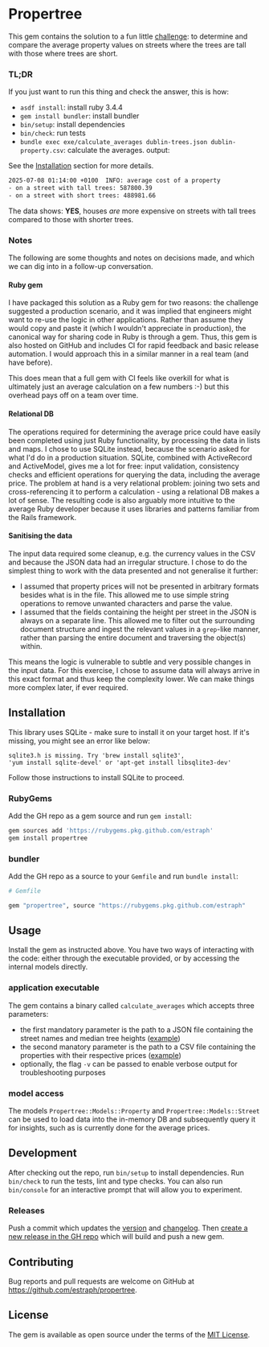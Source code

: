 # Propertree
This gem contains the solution to a fun little [challenge](./CHALLENGE.md): to determine and compare the average property values on streets where the trees are tall with those where trees are short.

### TL;DR
If you just want to run this thing and check the answer, this is how:
- `asdf install`: install ruby 3.4.4
- `gem install bundler`: install bundler
- `bin/setup`: install dependencies
- `bin/check`: run tests
- `bundle exec exe/calculate_averages dublin-trees.json dublin-property.csv`: calculate the averages. output:

See the [Installation](#installation) section for more details.

```sh
2025-07-08 01:14:00 +0100  INFO: average cost of a property
- on a street with tall trees: 587800.39
- on a street with short trees: 488981.66
```

The data shows: **YES**, houses *are* more expensive on streets with tall trees compared to those with shorter trees.

### Notes
The following are some thoughts and notes on decisions made, and which we can dig into in a follow-up conversation.

#### Ruby gem
I have packaged this solution as a Ruby gem for two reasons: the challenge suggested a production scenario, and it was implied that engineers might want to re-use the logic in other applications. Rather than assume they would copy and paste it (which I wouldn't appreciate in production), the canonical way for sharing code in Ruby is through a gem. Thus, this gem is also hosted on GitHub and includes CI for rapid feedback and basic release automation. I would approach this in a similar manner in a real team (and have before).

This does mean that a full gem with CI feels like overkill for what is ultimately just an average calculation on a few numbers :-) but this overhead pays off on a team over time.

#### Relational DB
The operations required for determining the average price could have easily been completed using just Ruby functionality, by processing the data in lists and maps. I chose to use SQLite instead, because the scenario asked for what I'd do in a production situation. SQLite, combined with ActiveRecord and ActiveModel, gives me a lot for free: input validation, consistency checks and efficient operations for querying the data, including the average price. The problem at hand is a very relational problem: joining two sets and cross-referencing it to perform a calculation - using a relational DB makes a lot of sense. The resulting code is also arguably more intuitive to the average Ruby developer because it uses libraries and patterns familiar from the Rails framework.

#### Sanitising the data
The input data required some cleanup, e.g. the currency values in the CSV and because the JSON data had an irregular structure.
I chose to do the simplest thing to work with the data presented and not generalise it further:
- I assumed that property prices will not be presented in arbitrary formats besides what is in the file.
  This allowed me to use simple string operations to remove unwanted characters and parse the value.
- I assumed that the fields containing the height per street in the JSON is always on a separate line.
  This allowed me to filter out the surrounding document structure and ingest the relevant values in a `grep`-like manner,
  rather than parsing the entire document and traversing the object(s) within.

This means the logic is vulnerable to subtle and very possible changes in the input data. For this exercise, I chose to assume data will always arrive in this exact format and thus keep the complexity lower. We can make things more complex later, if ever required.

## Installation
This library uses SQLite - make sure to install it on your target host. If it's missing, you might see an error like below:

```
sqlite3.h is missing. Try 'brew install sqlite3',
'yum install sqlite-devel' or 'apt-get install libsqlite3-dev'
```

Follow those instructions to install SQLite to proceed.

### RubyGems
Add the GH repo as a gem source and run `gem install`:

```sh
gem sources add 'https://rubygems.pkg.github.com/estraph'
gem install propertree
```

### bundler
Add the GH repo as a source to your `Gemfile` and run `bundle install`:

```ruby
# Gemfile

gem "propertree", source "https://rubygems.pkg.github.com/estraph"
```

## Usage
Install the gem as instructed above. You have two ways of interacting with the code: either through the executable provided, or by accessing the internal models directly.

### application executable
The gem contains a binary called `calculate_averages` which accepts three parameters:
- the first mandatory parameter is the path to a JSON file containing the street names and median tree heights ([example](./dublin-trees.json))
- the second manatory parameter is the path to a CSV file containing the properties with their respective prices ([example](./dublin-property.csv))
- optionally, the flag `-v` can be passed to enable verbose output for troubleshooting purposes

### model access
The models `Propertree::Models::Property` and `Propertree::Models::Street` can be used to load data into the in-memory DB and subsequently query it for insights, such as is currently done for the average prices.

## Development
After checking out the repo, run `bin/setup` to install dependencies. Run `bin/check` to run the tests, lint and type checks. You can also run `bin/console` for an interactive prompt that will allow you to experiment.

### Releases
Push a commit which updates the [version](./lib/propertree/version.rb) and [changelog](./CHANGELOG.md). Then [create a new release in the GH repo](https://github.com/estraph/propertree/releases/new) which will build and push a new gem.

## Contributing
Bug reports and pull requests are welcome on GitHub at https://github.com/estraph/propertree.

## License
The gem is available as open source under the terms of the [MIT License](https://opensource.org/licenses/MIT).
